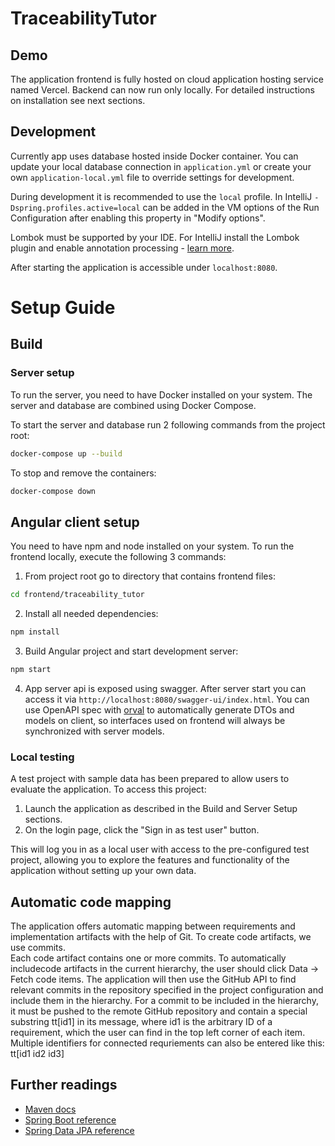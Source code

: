 # TraceabilityTutor

## Demo
The application frontend is fully hosted on cloud application hosting service named Vercel. Backend can now run only locally. For detailed instructions on installation see next sections.
## Development

Currently app uses database hosted inside Docker container. You can update your local database connection in `application.yml` or create your own `application-local.yml` file to override
settings for development.

During development it is recommended to use the `local` profile. In IntelliJ `-Dspring.profiles.active=local` can be
added in the VM options of the Run Configuration after enabling this property in "Modify options".

Lombok must be supported by your IDE. For IntelliJ install the Lombok plugin and enable annotation processing -
[learn more](https://bootify.io/next-steps/spring-boot-with-lombok.html).

After starting the application is accessible under `localhost:8080`.


# Setup Guide

## Build


### Server setup

To run the server, you need to have Docker installed on your system. The server and database are combined using Docker Compose.

To start the server and database run 2 following commands from the project root:

```bash
docker-compose up --build
```

To stop and remove the containers:

```bash
docker-compose down
```
## Angular client setup

You need to have npm and node installed on your system. To run the frontend locally, execute the following 3 commands:
1. From project root go to directory that contains frontend files: 
```bash
cd frontend/traceability_tutor
```
2. Install all needed dependencies:
```bash
npm install
```
3. Build Angular project and start development server:
```bash
npm start
```

4.  App server api is exposed using swagger. After server start you can access it via `http://localhost:8080/swagger-ui/index.html`. You can use OpenAPI spec with [orval](https://orval.dev/overview) to automatically generate DTOs and models on client, so interfaces used on frontend will always be synchronized with server models.

### Local testing

A test project with sample data has been prepared to allow users to evaluate the application. To access this project:

1. Launch the application as described in the Build and Server Setup sections.
2. On the login page, click the "Sign in as test user" button.

This will log you in as a local user with access to the pre-configured test project, allowing you to explore the features and functionality of the application without setting up your own data.

## Automatic code mapping
The application offers automatic mapping between requirements and implementation artifacts with the help of Git. To create code artifacts, we use commits.  
Each code artifact contains one or more commits. To automatically includecode artifacts in the current hierarchy, the user should click Data -> Fetch code items. The application will then use the GitHub API to find relevant commits in the repository specified in the project configuration and include them in the hierarchy.   For a commit to be included in the hierarchy, it must be pushed to the remote GitHub repository and contain a special substring tt[id1] in its message, where id1 is the arbitrary ID of a requirement, which the user can find in the top left corner of each item.   Multiple identifiers for connected requriements can also be entered like this: tt[id1 id2 id3]




## Further readings

* [Maven docs](https://maven.apache.org/guides/index.html)
* [Spring Boot reference](https://docs.spring.io/spring-boot/docs/current/reference/htmlsingle/)
* [Spring Data JPA reference](https://docs.spring.io/spring-data/jpa/reference/jpa.html)
